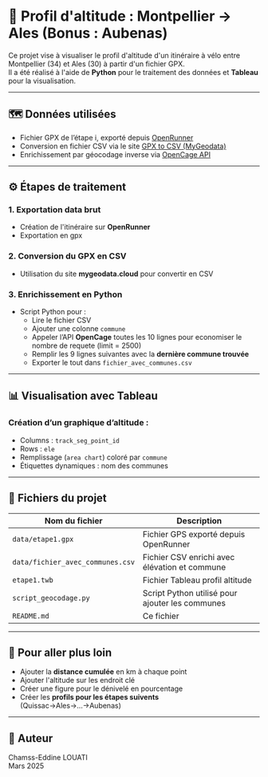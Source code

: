 # 📍 Profil d'altitude : Montpellier → Ales (Bonus : Aubenas)

Ce projet vise à visualiser le profil d'altitude d'un itinéraire à vélo entre Montpellier (34) et Ales (30) à partir d'un fichier GPX.\
Il a été réalisé à l'aide de **Python** pour le traitement des données et **Tableau** pour la visualisation.

------------------------------------------------------------------------

## 🗺️ Données utilisées

-   Fichier GPX de l’étape i, exporté depuis [OpenRunner](https://www.openrunner.com/)
-   Conversion en fichier CSV via le site [GPX to CSV (MyGeodata)](https://mygeodata.cloud/converter/gpx-to-csv)
-   Enrichissement par géocodage inverse via [OpenCage API](https://opencagedata.com/)

------------------------------------------------------------------------

## ⚙️ Étapes de traitement

### 1. Exportation data brut

-   Création de l'itinéraire sur **OpenRunner**
-   Exportation en gpx

### 2. Conversion du GPX en CSV

-   Utilisation du site **mygeodata.cloud** pour convertir en CSV

### 3. Enrichissement en Python

-   Script Python pour :
    -   Lire le fichier CSV
    -   Ajouter une colonne `commune`
    -   Appeler l’API **OpenCage** toutes les 10 lignes pour economiser le nombre de requete (limit = 2500)
    -   Remplir les 9 lignes suivantes avec la **dernière commune trouvée**
    -   Exporter le tout dans `fichier_avec_communes.csv`

------------------------------------------------------------------------

## 📊 Visualisation avec Tableau

### Création d’un graphique d’altitude :

-   Columns : `track_seg_point_id`
-   Rows : `ele`
-   Remplissage (`area chart`) coloré par `commune`
-   Étiquettes dynamiques : nom des communes

------------------------------------------------------------------------

## 📝 Fichiers du projet

| Nom du fichier | Description |
|----|----|
| `data/etape1.gpx` | Fichier GPS exporté depuis OpenRunner |
| `data/fichier_avec_communes.csv` | Fichier CSV enrichi avec élévation et commune |
| `etape1.twb` | Fichier Tableau profil altitude |
| `script_geocodage.py` | Script Python utilisé pour ajouter les communes |
| `README.md` | Ce fichier |

------------------------------------------------------------------------

## 🚀 Pour aller plus loin

-   Ajouter la **distance cumulée** en km à chaque point
-   Ajouter l'altitude sur les endroit clé
-   Créer une figure pour le dénivelé en pourcentage
-   Créer les **profils pour les étapes suivents** (Quissac→Ales→...→Aubenas)

------------------------------------------------------------------------

## 👤 Auteur

Chamss-Eddine LOUATI\
Mars 2025

